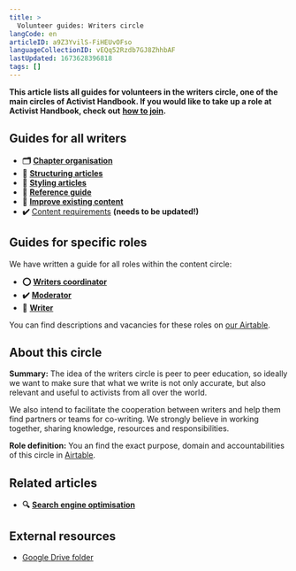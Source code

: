 ```yaml
---
title: >
  Volunteer guides: Writers circle
langCode: en
articleID: a9Z3YvilS-FiHEUvOFso
languageCollectionID: vEQq52Rzdb7GJ8ZhhbAF
lastUpdated: 1673628396818
tags: []
---
```


**This article lists all guides for volunteers in the writers circle, one of the main circles of Activist Handbook. If you would like to take up a role at Activist Handbook, check out** [**how to join**](/join)**.**

## Guides for all writers

-   **🗂** [**Chapter organisation**](/support/writers/organisation)
-   **🔢** [**Structuring articles**](/support/writers/structure)
-   **🎨** [**Styling articles**](/support/writers/style)
-   **📄** [**Reference guide**](/support/writers/reference)
-   💯 [**Improve existing content**](improve)
-   **✔️** [Content requirements](/support/writers/requirements) **(needs to be updated!)**

## Guides for specific roles

We have written a guide for all roles within the content circle:

-   **⭕️** [**Writers coordinator**](/support/writers/coordinator)
-   **✔️** [**Moderator**](/support/content/moderator)
-   **📝** [**Writer**](/support/content/writer)

You can find descriptions and vacancies for these roles on [our Airtable](https://airtable.com/shr6GqOJ7587fNbEn/tbloV4g8loVisebVz?filter_Circles=Content%20circle).

## **About this circle**

**Summary:** The idea of the writers circle is peer to peer education, so ideally we want to make sure that what we write is not only accurate, but also relevant and useful to activists from all over the world.

We also intend to facilitate the cooperation between writers and help them find partners or teams for co-writing. We strongly believe in working together, sharing knowledge, resources and responsibilities.

**Role definition:** You an find the exact purpose, domain and accountabilities of this circle in [Airtable](https://airtable.com/shrnow8KNDUtO4oGq/tblTRJuhY3VDCNwJr/viwQ80eK0aE226gpv/recXS2jF1vVFvtIyt).

## Related articles

-   **🔍** [**Search engine optimisation**](/tools/seo)

## External resources

-   [Google Drive folder](https://drive.google.com/drive/folders/1n34YxZGGa4ytZGBeZ8n2EhVGLVDaJA5s?usp=sharing)